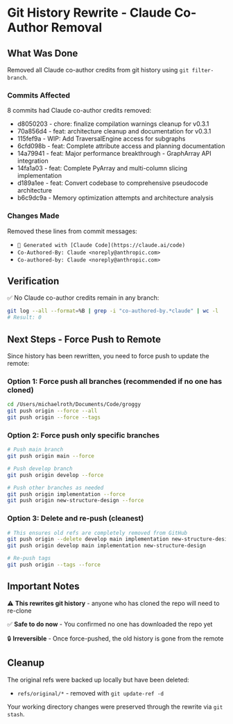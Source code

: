 # Git History Rewrite - Claude Co-Author Removal

## What Was Done

Removed all Claude co-author credits from git history using `git filter-branch`.

### Commits Affected

8 commits had Claude co-author credits removed:
- d8050203 - chore: finalize compilation warnings cleanup for v0.3.1
- 70a856d4 - feat: architecture cleanup and documentation for v0.3.1  
- 115fef9a - WIP: Add TraversalEngine access for subgraphs
- 6cfd098b - feat: Complete attribute access and planning documentation
- 14a79941 - feat: Major performance breakthrough - GraphArray API integration
- 14fa1a03 - feat: Complete PyArray and multi-column slicing implementation
- d189a1ee - feat: Convert codebase to comprehensive pseudocode architecture
- b6c9dc9a - Memory optimization attempts and architecture analysis

### Changes Made

Removed these lines from commit messages:
- `🤖 Generated with [Claude Code](https://claude.ai/code)`
- `Co-Authored-By: Claude <noreply@anthropic.com>`
- `Co-authored-by: Claude <noreply@anthropic.com>`

## Verification

✅ No Claude co-author credits remain in any branch:
```bash
git log --all --format=%B | grep -i "co-authored-by.*claude" | wc -l
# Result: 0
```

## Next Steps - Force Push to Remote

Since history has been rewritten, you need to force push to update the remote:

### Option 1: Force push all branches (recommended if no one has cloned)
```bash
cd /Users/michaelroth/Documents/Code/groggy
git push origin --force --all
git push origin --force --tags
```

### Option 2: Force push only specific branches
```bash
# Push main branch
git push origin main --force

# Push develop branch  
git push origin develop --force

# Push other branches as needed
git push origin implementation --force
git push origin new-structure-design --force
```

### Option 3: Delete and re-push (cleanest)
```bash
# This ensures old refs are completely removed from GitHub
git push origin --delete develop main implementation new-structure-design
git push origin develop main implementation new-structure-design

# Re-push tags
git push origin --tags --force
```

## Important Notes

⚠️ **This rewrites git history** - anyone who has cloned the repo will need to re-clone

✅ **Safe to do now** - You confirmed no one has downloaded the repo yet

🔒 **Irreversible** - Once force-pushed, the old history is gone from the remote

## Cleanup

The original refs were backed up locally but have been deleted:
- `refs/original/*` - removed with `git update-ref -d`

Your working directory changes were preserved through the rewrite via `git stash`.

